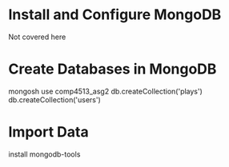 # Install and Configure MongoDB
Not covered here


# Create Databases in MongoDB
mongosh
use comp4513_asg2
db.createCollection('plays')
db.createCollection('users')


# Import Data
install mongodb-tools
